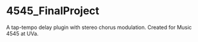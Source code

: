 # 4545_FinalProject
A tap-tempo delay plugin with stereo chorus modulation. Created for Music 4545 at UVa. 
